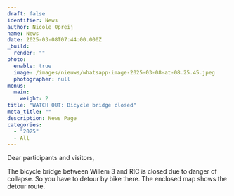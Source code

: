 ```yaml
---
draft: false
identifier: News
author: Nicole Opreij
name: News
date: 2025-03-08T07:44:00.000Z
_build:
  render: ""
photo:
  enable: true
  image: /images/nieuws/whatsapp-image-2025-03-08-at-08.25.45.jpeg
  photographer: null
menus:
  main:
    weight: 2
title: "WATCH OUT: Bicycle bridge closed"
meta_title: ""
description: News Page
categories:
  - "2025"
  - All
---
```

Dear participants and visitors,

The bicycle bridge between Willem 3 and RIC is closed due to danger of collapse. So you have to detour by bike there. The enclosed map shows the detour route.

